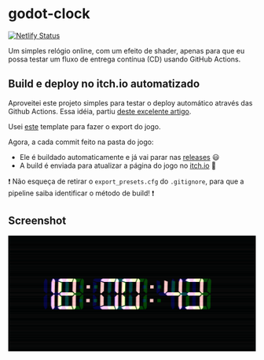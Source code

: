 # godot-clock

[![Netlify Status](https://api.netlify.com/api/v1/badges/269faabf-b19b-47b9-bf98-0747b9183dc6/deploy-status)](https://app.netlify.com/sites/godot-clock/deploys)

Um simples relógio online, com um efeito de shader, apenas para que eu possa testar um fluxo de entrega contínua (CD) usando GitHub Actions.

## Build e deploy no itch.io automatizado

Aproveitei este projeto simples para testar o deploy automático através das Github Actions. Essa idéia, partiu [deste excelente artigo](https://saltares.com/continuous-delivery-pipeline-for-godot-and-itch.io/).

Usei [este](https://github.com/firebelley/godot-export) template para fazer o export do jogo.

Agora, a cada commit feito na pasta do jogo:
- Ele é buildado automaticamente e já vai parar nas [releases](https://github.com/renanstd/godot-clock/releases) 😃
- A build é enviada para atualizar a página do jogo no [itch.io](https://itch.io/) 🚀

❗ Não esqueça de retirar o `export_presets.cfg` do `.gitignore`, para que a pipeline saiba identificar o método de build! ❗

## Screenshot

![screenshot](https://github.com/renanstd/godot-clock/blob/main/Images/clock.png)
